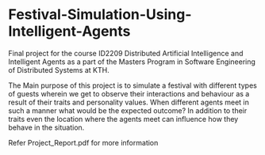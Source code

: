 # Festival-Simulation-Using-Intelligent-Agents
Final project for the course ID2209 Distributed Artificial Intelligence and Intelligent Agents as a part of the Masters Program in Software Engineering of Distributed Systems at KTH.

The Main purpose of this project is to simulate a festival with different types of guests wherein we get to observe their interactions and behaviour as a result of their traits and personality values. When different agents meet in such a manner what would be the expected outcome? In addition to their traits even the location where the agents meet can influence how they behave in the situation.

Refer Project_Report.pdf for more information

